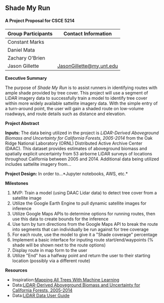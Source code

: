 ## Shade My Run 
#### A Project Proposal for CSCE 5214 
Group Participants | Contact Information 
------------------ | -------------------
Constant Marks |
Daniel Mata | 
Zachary O\'Brien |
Jason Gillette | JasonGillette@my.unt.edu

**Executive Summary**

The purpose of *Shade My Run* is to assist runners in identifying routes with ample shade provided by tree cover. This project will use a segment of LiDAR imagery data to successfully train a model to identify tree cover within more widely available sattelite imagery data. With the simple entry of a turn-around point, the user will gain a shaded route on low-volume roadways, and route details such as distance and elevation. 

**Project Abstract**

**Inputs:** The data being utilized in the project is *LiDAR-Derived Aboveground Biomass and Uncertainty for California Forests, 2005-2014* from the Oak Ridge National Laboratory (ORNL) Distributed Active Archive Center (DAAC). This dataset provides estimates of aboveground biomass and spatially explicit uncertainty from 53 airborne LiDAR surveys of locations throughout California between 2005 and 2014. Additional data being utilized includes sattelite imagery from...

**Project Design:** In order to...\*Jupyter notebooks, AWS, etc.\*

**Milestones**
1. MVP: Train a model (using DAAC Lidar data) to detect tree cover from a satellite image
2. Utilize the Google Earth Engine to pull dynamic satellite images for inference 
3. Utilize Google Maps APIs to determine options for running routes, then use this data to create bounds for the inference
4. Use turn by turn directions from the Google Maps API to break the route into segments that can individually be run against for tree coverage
5. For each route, use the model to give it a "Shade coverage" percentage
6. Implement a basic interface for inputing route start/end/waypoints (% shade will be shown next to the route options) 
7. Display route in map form to the user
8. Utilize "End" has a halfway point and return the user to their starting location (possibly via a different route) 

**Resources**
* Inspiration:[Mapping All Trees With Machine Learning](https://medium.com/descarteslabs-team/descartes-labs-urban-trees-tree-canopy-mapping-3b6c85c5c9cc)
* Data:[LiDAR-Derived Aboveground Biomass and Uncertainty for California Forests, 2005-2014](https://daac.ornl.gov/cgi-bin/dsviewer.pl?ds_id=1537)
* Data:[LiDAR Data User Guide](https://daac.ornl.gov/CMS/guides/CMS_LiDAR_AGB_California.html)
